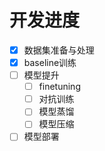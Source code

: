 # 开发进度
- [x] 数据集准备与处理
- [x] baseline训练
- [ ] 模型提升
    - [ ] finetuning
    - [ ] 对抗训练
    - [ ] 模型蒸馏
    - [ ] 模型压缩
- [ ] 模型部署